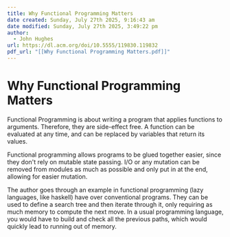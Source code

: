 ```yaml
---
title: Why Functional Programming Matters
date created: Sunday, July 27th 2025, 9:16:43 am
date modified: Sunday, July 27th 2025, 3:49:22 pm
author:
  - John Hughes
url: https://dl.acm.org/doi/10.5555/119830.119832
pdf_url: "[[Why Functional Programming Matters.pdf]]"
---
```



# Why Functional Programming Matters

Functional Programming is about writing a program that applies functions to arguments. Therefore, they are side-effect free. A function can be evaluated at any time, and can be replaced by variables that return its values.

Functional programming allows programs to be glued together easier, since they don't rely on mutable state passing. I/O or any mutation can be removed from modules as much as possible and only put in at the end, allowing for easier mutation.

The author goes through an example in functional programming (lazy languages, like haskell) have over conventional programs. They can be used to define a search tree and then iterate through it, only requiring as much memory to compute the next move. In a usual programming language, you would have to build and check all the previous paths, which would quickly lead to running out of memory.